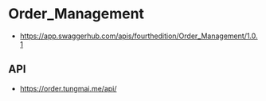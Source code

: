 # Order_Management
- https://app.swaggerhub.com/apis/fourthedition/Order_Management/1.0.1
## API
- https://order.tungmai.me/api/
